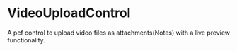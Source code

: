 # VideoUploadControl
 A pcf control to upload video files as attachments(Notes) with a live preview functionality.
